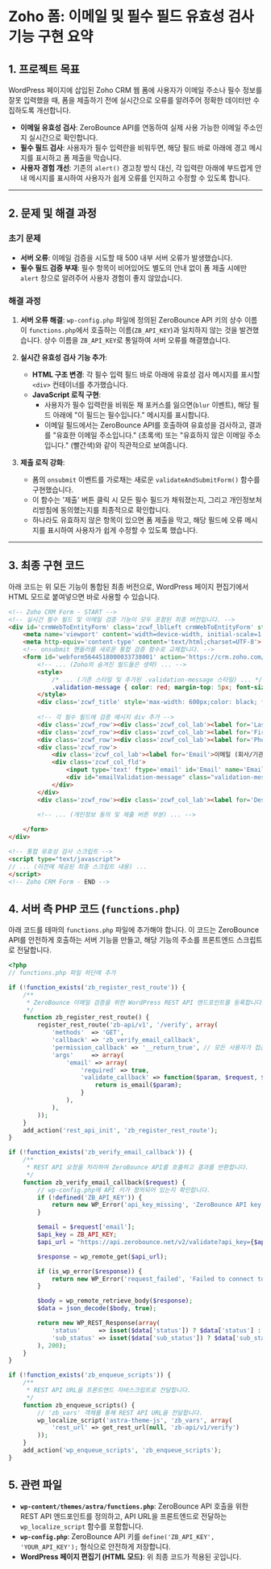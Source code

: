 # Zoho 폼: 이메일 및 필수 필드 유효성 검사 기능 구현 요약

## 1. 프로젝트 목표

WordPress 페이지에 삽입된 Zoho CRM 웹 폼에 사용자가 이메일 주소나 필수 정보를 잘못 입력했을 때, 폼을 제출하기 전에 실시간으로 오류를 알려주어 정확한 데이터만 수집하도록 개선합니다.

- **이메일 유효성 검사**: ZeroBounce API를 연동하여 실제 사용 가능한 이메일 주소인지 실시간으로 확인합니다.
- **필수 필드 검사**: 사용자가 필수 입력란을 비워두면, 해당 필드 바로 아래에 경고 메시지를 표시하고 폼 제출을 막습니다.
- **사용자 경험 개선**: 기존의 `alert()` 경고창 방식 대신, 각 입력란 아래에 부드럽게 안내 메시지를 표시하여 사용자가 쉽게 오류를 인지하고 수정할 수 있도록 합니다.

---

## 2. 문제 및 해결 과정

### 초기 문제
- **서버 오류**: 이메일 검증을 시도할 때 500 내부 서버 오류가 발생했습니다.
- **필수 필드 검증 부재**: 필수 항목이 비어있어도 별도의 안내 없이 폼 제출 시에만 `alert` 창으로 알려주어 사용자 경험이 좋지 않았습니다.

### 해결 과정
1.  **서버 오류 해결**: `wp-config.php` 파일에 정의된 ZeroBounce API 키의 상수 이름이 `functions.php`에서 호출하는 이름(`ZB_API_KEY`)과 일치하지 않는 것을 발견했습니다. 상수 이름을 `ZB_API_KEY`로 통일하여 서버 오류를 해결했습니다.

2.  **실시간 유효성 검사 기능 추가**:
    -   **HTML 구조 변경**: 각 필수 입력 필드 바로 아래에 유효성 검사 메시지를 표시할 `<div>` 컨테이너를 추가했습니다.
    -   **JavaScript 로직 구현**:
        -   사용자가 필수 입력란을 비워둔 채 포커스를 잃으면(`blur` 이벤트), 해당 필드 아래에 "이 필드는 필수입니다." 메시지를 표시합니다.
        -   이메일 필드에서는 ZeroBounce API를 호출하여 유효성을 검사하고, 결과를 "유효한 이메일 주소입니다." (초록색) 또는 "유효하지 않은 이메일 주소입니다." (빨간색)와 같이 직관적으로 보여줍니다.

3.  **제출 로직 강화**:
    -   폼의 `onsubmit` 이벤트를 가로채는 새로운 `validateAndSubmitForm()` 함수를 구현했습니다.
    -   이 함수는 '제출' 버튼 클릭 시 모든 필수 필드가 채워졌는지, 그리고 개인정보처리방침에 동의했는지를 최종적으로 확인합니다.
    -   하나라도 유효하지 않은 항목이 있으면 폼 제출을 막고, 해당 필드에 오류 메시지를 표시하여 사용자가 쉽게 수정할 수 있도록 했습니다.

---

## 3. 최종 구현 코드

아래 코드는 위 모든 기능이 통합된 최종 버전으로, WordPress 페이지 편집기에서 HTML 모드로 붙여넣으면 바로 사용할 수 있습니다.

```html
<!-- Zoho CRM Form - START -->
<!-- 실시간 필수 필드 및 이메일 검증 기능이 모두 포함된 최종 버전입니다. -->
<div id='crmWebToEntityForm' class='zcwf_lblLeft crmWebToEntityForm' style='background-color: white;color: black;max-width: 600px;'>
    <meta name='viewport' content='width=device-width, initial-scale=1.0'>
    <meta http-equiv='content-type' content='text/html;charset=UTF-8'>
    <!-- onsubmit 핸들러를 새로운 통합 검증 함수로 교체합니다. -->
    <form id='webform5644518000033738001' action='https://crm.zoho.com/crm/WebToLeadForm' name='WebToLeads5644518000033738001' method='POST' onsubmit='javascript:document.charset="UTF-8"; return validateAndSubmitForm()' accept-charset='UTF-8'>
        <!-- ... (Zoho의 숨겨진 필드들은 생략) ... -->
        <style>
            /* ... (기존 스타일 및 추가된 .validation-message 스타일) ... */
            .validation-message { color: red; margin-top: 5px; font-size: 12px; clear: both; width: 100%; display: none; }
        </style>
        <div class='zcwf_title' style='max-width: 600px;color: black; font-family:Arial;'>자유DocuExtractor 제안서및 Trial 요청</div>
        
        <!-- 각 필수 필드에 검증 메시지 div 추가 -->
        <div class='zcwf_row'><div class='zcwf_col_lab'><label for='Last_Name'>회사 / 기관명 <span style='color:red;'>*</span></label></div><div class='zcwf_col_fld'><input type='text' id='Last_Name' name='Last Name'><div class="validation-message">이 필드는 필수입니다.</div></div></div>
        <div class='zcwf_row'><div class='zcwf_col_lab'><label for='First_Name'>성명 <span style='color:red;'>*</span></label></div><div class='zcwf_col_fld'><input type='text' id='First_Name' name='First Name'><div class="validation-message">이 필드는 필수입니다.</div></div></div>
        <div class='zcwf_row'><div class='zcwf_col_lab'><label for='Phone'>전화 <span style='color:red;'>*</span></label></div><div class='zcwf_col_fld'><input type='text' id='Phone' name='Phone'><div class="validation-message">이 필드는 필수입니다.</div></div></div>
        <div class='zcwf_row'>
            <div class='zcwf_col_lab'><label for='Email'>이메일 (회사/기관의 이메일만 받습니다) <span style='color:red;'>*</span></label></div>
            <div class='zcwf_col_fld'>
                <input type='text' ftype='email' id='Email' name='Email'>
                <div id="emailValidation-message" class="validation-message"></div>
            </div>
        </div>
        <div class='zcwf_row'><div class='zcwf_col_lab'><label for='Description'>사용 용도 <span style='color:red;'>*</span></label></div><div class='zcwf_col_fld'><textarea id='Description' name='Description'></textarea><div class="validation-message">이 필드는 필수입니다.</div></div></div>
        
        <!-- ... (개인정보 동의 및 제출 버튼 부분) ... -->

    </form>
</div>

<!-- 통합 유효성 검사 스크립트 -->
<script type="text/javascript">
// ... (이전에 제공된 최종 스크립트 내용) ...
</script>
<!-- Zoho CRM Form - END -->
```

## 4. 서버 측 PHP 코드 (`functions.php`)

아래 코드를 테마의 `functions.php` 파일에 추가해야 합니다. 이 코드는 ZeroBounce API를 안전하게 호출하는 서버 기능을 만들고, 해당 기능의 주소를 프론트엔드 스크립트로 전달합니다.

```php
<?php
// functions.php 파일 하단에 추가

if (!function_exists('zb_register_rest_route')) {
    /**
     * ZeroBounce 이메일 검증을 위한 WordPress REST API 엔드포인트를 등록합니다.
     */
    function zb_register_rest_route() {
        register_rest_route('zb-api/v1', '/verify', array(
            'methods'  => 'GET',
            'callback' => 'zb_verify_email_callback',
            'permission_callback' => '__return_true', // 모든 사용자가 접근 가능
            'args'     => array(
                'email' => array(
                    'required' => true,
                    'validate_callback' => function($param, $request, $key) {
                        return is_email($param);
                    }
                ),
            ),
        ));
    }
    add_action('rest_api_init', 'zb_register_rest_route');
}

if (!function_exists('zb_verify_email_callback')) {
    /**
     * REST API 요청을 처리하여 ZeroBounce API를 호출하고 결과를 반환합니다.
     */
    function zb_verify_email_callback($request) {
        // wp-config.php에 API 키가 정의되어 있는지 확인합니다.
        if (!defined('ZB_API_KEY')) {
            return new WP_Error('api_key_missing', 'ZeroBounce API key is not configured.', array('status' => 500));
        }

        $email = $request['email'];
        $api_key = ZB_API_KEY;
        $api_url = "https://api.zerobounce.net/v2/validate?api_key={$api_key}&email=" . urlencode($email);

        $response = wp_remote_get($api_url);

        if (is_wp_error($response)) {
            return new WP_Error('request_failed', 'Failed to connect to ZeroBounce.', array('status' => 500));
        }

        $body = wp_remote_retrieve_body($response);
        $data = json_decode($body, true);

        return new WP_REST_Response(array(
            'status'     => isset($data['status']) ? $data['status'] : 'error',
            'sub_status' => isset($data['sub_status']) ? $data['sub_status'] : 'error'
        ), 200);
    }
}

if (!function_exists('zb_enqueue_scripts')) {
    /**
     * REST API URL을 프론트엔드 자바스크립트로 전달합니다.
     */
    function zb_enqueue_scripts() {
        // 'zb_vars' 객체를 통해 REST API URL을 전달합니다.
        wp_localize_script('astra-theme-js', 'zb_vars', array(
            'rest_url' => get_rest_url(null, 'zb-api/v1/verify')
        ));
    }
    add_action('wp_enqueue_scripts', 'zb_enqueue_scripts');
}
```

## 5. 관련 파일

-   **`wp-content/themes/astra/functions.php`**: ZeroBounce API 호출을 위한 REST API 엔드포인트를 정의하고, API URL을 프론트엔드로 전달하는 `wp_localize_script` 함수를 포함합니다.
-   **`wp-config.php`**: ZeroBounce API 키를 `define('ZB_API_KEY', 'YOUR_API_KEY');` 형식으로 안전하게 저장합니다.
-   **WordPress 페이지 편집기 (HTML 모드)**: 위 최종 코드가 적용된 곳입니다.

